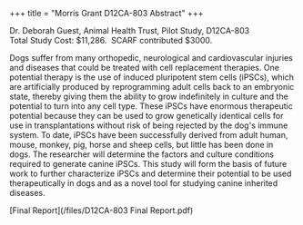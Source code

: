 +++
title = "Morris Grant D12CA-803 Abstract"
+++

Dr. Deborah Guest, Animal Health Trust, Pilot Study, D12CA-803\
Total Study Cost: \$11,286.  SCARF contributed \$3000.    

Dogs suffer from many orthopedic, neurological and cardiovascular
injuries and diseases that could be treated with cell replacement
therapies. One potential therapy is the use of induced pluripotent stem
cells (iPSCs), which are artificially produced by reprogramming adult
cells back to an embryonic state, thereby giving them the ability to
grow indefinitely in culture and the potential to turn into any cell
type. These iPSCs have enormous therapeutic potential because they can
be used to grow genetically identical cells for use in transplantations
without risk of being rejected by the dog's immune system. To date,
iPSCs have been successfully derived from adult human, mouse, monkey,
pig, horse and sheep cells, but little has been done in dogs. The
researcher will determine the factors and culture conditions required to
generate canine iPSCs. This study will form the basis of future work to
further characterize iPSCs and determine their potential to be used
therapeutically in dogs and as a novel tool for studying canine
inherited diseases.

[Final
Report](/files/D12CA-803 Final Report.pdf)
